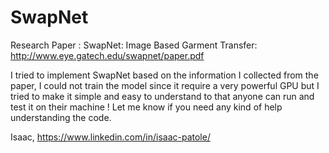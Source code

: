 # SwapNet

Research Paper : SwapNet: Image Based Garment Transfer: http://www.eye.gatech.edu/swapnet/paper.pdf

I tried to implement SwapNet based on the information I collected from the paper, I could not train the model since it require a very powerful GPU but I tried to make it simple and easy to understand to that anyone can run and test it on their machine ! Let me know if you need any kind of help understanding the code. 


Isaac,
https://www.linkedin.com/in/isaac-patole/
